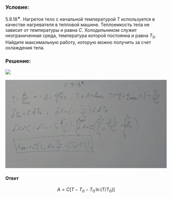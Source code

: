###  Условие: 

$5.9.18^{∗}.$ Нагретое тело с начальной температурой $T$ используется в качестве нагревателя в тепловой машине. Теплоемкость тела не зависит от температуры и равна $C$. Холодильником служит неограниченная среда, температура которой постоянна и равна $T_0$. Найдите максимальную работу, которую можно получить за счет охлаждения тела. 

###  Решение: 

![](https://www.youtube.com/embed/mos9hKwoNJ0) 

![|1480x808, 67%](../../img/5.9.18/01.png) 

####  Ответ

$$A = C[T − T_0 − T_0 \, \ln(T /T_0)]$$